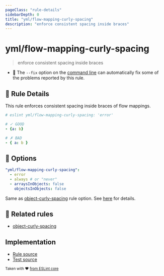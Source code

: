 ```yaml
---
pageClass: "rule-details"
sidebarDepth: 0
title: "yml/flow-mapping-curly-spacing"
description: "enforce consistent spacing inside braces"
---
```

# yml/flow-mapping-curly-spacing

> enforce consistent spacing inside braces

- :wrench: The `--fix` option on the [command line](https://eslint.org/docs/user-guide/command-line-interface#fixing-problems) can automatically fix some of the problems reported by this rule.

## :book: Rule Details

This rule enforces consistent spacing inside braces of flow mappings.

<eslint-code-block fix>

<!-- eslint-skip -->

```yaml
# eslint yml/flow-mapping-curly-spacing: 'error'

# ✓ GOOD
- {a: b}

# ✗ BAD
- { a: b }
```

</eslint-code-block>

## :wrench: Options

```yaml
"yml/flow-mapping-curly-spacing":
  - error
  - always # or "never"
  - arraysInObjects: false
    objectsInObjects: false
```

Same as [object-curly-spacing] rule option. See [here](https://eslint.org/docs/rules/object-curly-spacing#options) for details.

## :couple: Related rules

- [object-curly-spacing]

[object-curly-spacing]: https://eslint.org/docs/rules/object-curly-spacing

## Implementation

- [Rule source](https://github.com/ota-meshi/eslint-plugin-yml/blob/master/src/rules/flow-mapping-curly-spacing.ts)
- [Test source](https://github.com/ota-meshi/eslint-plugin-yml/blob/master/tests/src/rules/flow-mapping-curly-spacing.js)

<sup>Taken with ❤️ [from ESLint core](https://eslint.org/docs/rules/object-curly-spacing)</sup>
